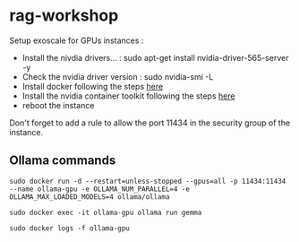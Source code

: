 # rag-workshop

Setup exoscale for GPUs instances :

- Install the nivdia drivers... : sudo apt-get install nvidia-driver-565-server -y
- Check the nvidia driver version : sudo nvidia-smi -L
- Install docker following the steps [here](https://docs.docker.com/engine/install/ubuntu/)
- Install the nvidia container toolkit following the steps [here](https://docs.nvidia.com/datacenter/cloud-native/container-toolkit/latest/install-guide.html#installing-with-apt)
- reboot the instance

Don't forget to add a rule to allow the port 11434 in the security group of the instance.

## Ollama commands

`sudo docker run -d --restart=unless-stopped --gpus=all -p 11434:11434 --name ollama-gpu -e OLLAMA_NUM_PARALLEL=4 -e OLLAMA_MAX_LOADED_MODELS=4 ollama/ollama`

`sudo docker exec -it ollama-gpu ollama run gemma`

`sudo docker logs -f ollama-gpu`
